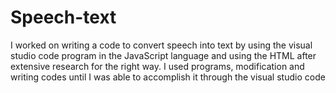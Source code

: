 # Speech-text
I worked on writing a code to convert speech into text by using the visual studio code program in the JavaScript language and using the HTML after extensive research for the right way. I used programs, modification and writing codes until I was able to accomplish it through the visual studio code
